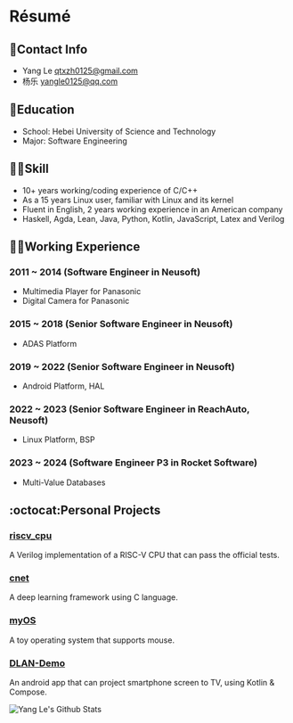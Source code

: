 # Résumé

## 📧Contact Info
- Yang Le <qtxzh0125@gmail.com>
- 杨乐 <yangle0125@qq.com>

## 🏫Education
- School: Hebei University of Science and Technology
- Major: Software Engineering

## 👨‍💻Skill
- 10+ years working/coding experience of C/C++
- As a 15 years Linux user, familiar with Linux and its kernel
- Fluent in English, 2 years working experience in an American company
- Haskell, Agda, Lean, Java, Python, Kotlin, JavaScript, Latex and Verilog

## 👨‍💼Working Experience
### 2011 ~ 2014 (Software Engineer in Neusoft)
- Multimedia Player for Panasonic
- Digital Camera for Panasonic
### 2015 ~ 2018 (Senior Software Engineer in Neusoft)
- ADAS Platform
### 2019 ~ 2022 (Senior Software Engineer in Neusoft)
- Android Platform, HAL
### 2022 ~ 2023 (Senior Software Engineer in ReachAuto, Neusoft)
- Linux Platform, BSP
### 2023 ~ 2024 (Software Engineer P3 in Rocket Software)
- Multi-Value Databases

## :octocat:Personal Projects
### [riscv_cpu](https://github.com/yang-le/riscv_cpu)
A Verilog implementation of a RISC-V CPU that can pass the official tests.
### [cnet](https://github.com/yang-le/cnet)
A deep learning framework using C language.
### [myOS](https://github.com/yang-le/myOS)
A toy operating system that supports mouse.
### [DLAN-Demo](https://github.com/yang-le/DLAN-Demo)
An android app that can project smartphone screen to TV, using Kotlin & Compose.

![Yang Le's Github Stats](https://github-readme-stats.vercel.app/api?username=yang-le&show_icons=true)

